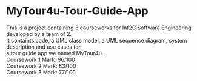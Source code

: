 # MyTour4u-Tour-Guide-App
This is a project containing 3 courseworks for Inf2C Software Engineering developed by a team of 2.  
It containts code, a UML class model, a UML sequence diagram, system description and use cases for  
a tour guide app we named MyTour4u.  
Coursework 1 Mark: 96/100  
Coursework 2 Mark: 83/100  
Coursework 3 Mark: 77/100  
